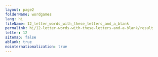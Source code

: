```yaml
---
layout: page2
folderName: wordgames
lang: hi
fileName: 12_letter_words_with_these_letters_and_a_blank
permalink: hi/12-letter-words-with-these-letters-and-a-blank/result
letter: 12
sitemap: false
ablank: true
nointernationalization: true
---
```

